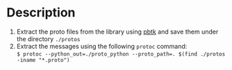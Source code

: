 # Description

1. Extract the proto files from the library using [pbtk](https://github.com/marin-m/pbtk) and save them under the directory `./protos`
2. Extract the messages using the following `protoc` command:  
```$ protoc --python_out=./proto_python --proto_path=. $(find ./protos -iname "*.proto")```